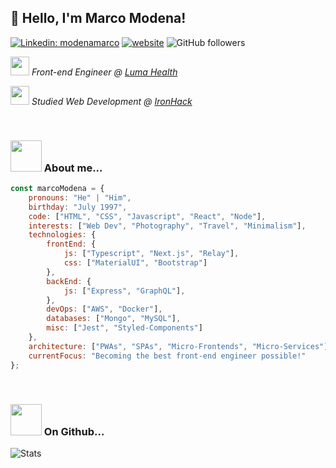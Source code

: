 <h2>👋 Hello, I'm Marco Modena!</h2>

[![Linkedin: modenamarco](https://img.shields.io/badge/-modenamarco-lightgrey?style=flat-square&logo=Linkedin&logoColor=white&link=https://www.linkedin.com/in/modenamarco/)](https://www.linkedin.com/in/modenamarco/)
[![website](https://img.shields.io/badge/-website-lightgrey?&style=flat-square&logo=Google-Chrome&logoColor=white&link=https://mmodena.dev/)](https://mmodena.dev/)
![GitHub followers](https://img.shields.io/github/followers/Anedom?label=Follow&style=flat-square&logo=github&labelColor=lightgrey&color=success)

<p><em><img src="https://camo.githubusercontent.com/40dff491d4e8123af55298ef908faedb66c463e5/68747470733a2f2f6d656469612e67697068792e636f6d2f6d656469612f57556c706c634d704f43456d5447427442572f67697068792e676966" width="30"> Front-end Engineer @ <a href="https://www.lumahealth.io/">Luma Health</a></em></p>
<p><em><img src="https://media.giphy.com/media/h8HgkqabhYyq8iRSp0/giphy.gif" width="30"> Studied Web Development @ <a href="https://www.ironhack.com/">IronHack</a></em></p>

<br/>

### <img src="https://media.giphy.com/media/iIephUVYDziLt2uOy9/giphy.gif" width="50"> About me... 

```javascript
const marcoModena = {
    pronouns: "He" | "Him",
    birthday: "July 1997",
    code: ["HTML", "CSS", "Javascript", "React", "Node"],
    interests: ["Web Dev", "Photography", "Travel", "Minimalism"],
    technologies: {
        frontEnd: {
            js: ["Typescript", "Next.js", "Relay"],
            css: ["MaterialUI", "Bootstrap"]
        },
        backEnd: {
            js: ["Express", "GraphQL"],
        },
        devOps: ["AWS", "Docker"],
        databases: ["Mongo", "MySQL"],
        misc: ["Jest", "Styled-Components"]
    },
    architecture: ["PWAs", "SPAs", "Micro-Frontends", "Micro-Services"],
    currentFocus: "Becoming the best front-end engineer possible!"
};
```

<br/>

### <img src="https://media.giphy.com/media/KzJkzjggfGN5Py6nkT/giphy.gif" width="50"> On Github... 

![Stats](https://github-readme-stats.vercel.app/api?username=Anedom&show_icons=true&hide_border=true&theme=graywhite)
